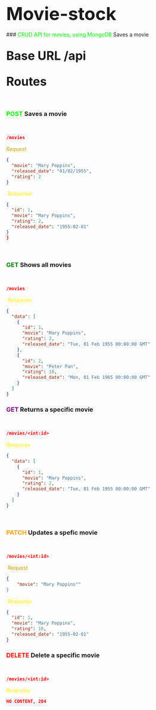 ## <font size="7">**Movie-stock**</font>

​### <font color="gree"> CRUD API for movies, using MongoDB </font> Saves a movie

## <font size="6">Base URL /api </font>

## <font size="6">Routes</font>

​
​

### <font color="gree"> POST </font> Saves a movie

​

```json
/movies
```

<font color="caramel"> _Request_ </font>
​

```json
{
  "movie": "Mary Poppins",
  "released_date": "01/02/1955",
  "rating": 2
}
```

​
<font color="yellow"> _Response_ </font>
​

```json
{
  "id": 1,
  "movie": "Mary Poppins",
  "rating": 2,
  "released_date": "1955-02-01"
}
}
```

​

### <font color="green"> GET </font> Shows all movies

​

```json
/movies
```

​
<font color="yellow"> _Response_ </font>
​

```json
{
  "data": [
    {
      "id": 1,
      "movie": "Mary Poppins",
      "rating": 2,
      "released_date": "Tue, 01 Feb 1955 00:00:00 GMT"
    },
    {
      "id": 2,
      "movie": "Peter Pan",
      "rating": 10,
      "released_date": "Mon, 01 Feb 1965 00:00:00 GMT"
    }
  ]
}
```

### <font color="purple"> GET </font> Returns a specific movie

​

```json
/movies/<int:id>
```

<font color="yellow"> _Response_ </font>
​

```json
{
  "data": [
    {
      "id": 1,
      "movie": "Mary Poppins",
      "rating": 2,
      "released_date": "Tue, 01 Feb 1955 00:00:00 GMT"
    }
  ]
}
```

​

### <font color="orange"> PATCH </font> Updates a spefic movie

​

```json
/movies/<int:id>
```

​
<font color="caramel"> Request </font>
​

```json
{
	"movie": "Mary Poppins""
}
```

​
<font color="yellow"> _Response_ </font>
​

```json
{
  "id": 1,
  "movie": "Mary Poppins",
  "rating": 10,
  "released_date": "1955-02-01"
}
```

### <font color="red"> DELETE </font> Delete a specific movie

​

```json
/movies/<int:id>
```

<font color="yellow"> _Response_ </font>
​

```json
NO CONTENT, 204
```

​
